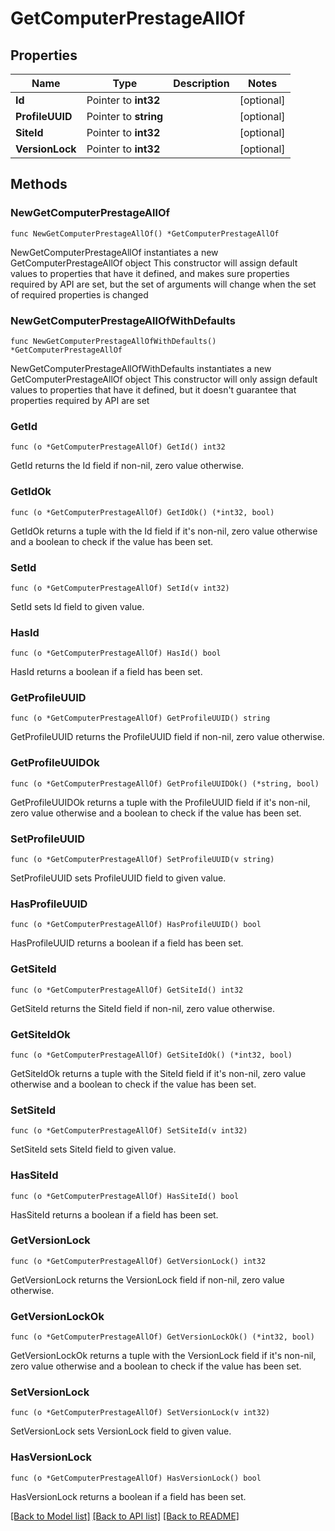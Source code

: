 # GetComputerPrestageAllOf

## Properties

Name | Type | Description | Notes
------------ | ------------- | ------------- | -------------
**Id** | Pointer to **int32** |  | [optional] 
**ProfileUUID** | Pointer to **string** |  | [optional] 
**SiteId** | Pointer to **int32** |  | [optional] 
**VersionLock** | Pointer to **int32** |  | [optional] 

## Methods

### NewGetComputerPrestageAllOf

`func NewGetComputerPrestageAllOf() *GetComputerPrestageAllOf`

NewGetComputerPrestageAllOf instantiates a new GetComputerPrestageAllOf object
This constructor will assign default values to properties that have it defined,
and makes sure properties required by API are set, but the set of arguments
will change when the set of required properties is changed

### NewGetComputerPrestageAllOfWithDefaults

`func NewGetComputerPrestageAllOfWithDefaults() *GetComputerPrestageAllOf`

NewGetComputerPrestageAllOfWithDefaults instantiates a new GetComputerPrestageAllOf object
This constructor will only assign default values to properties that have it defined,
but it doesn't guarantee that properties required by API are set

### GetId

`func (o *GetComputerPrestageAllOf) GetId() int32`

GetId returns the Id field if non-nil, zero value otherwise.

### GetIdOk

`func (o *GetComputerPrestageAllOf) GetIdOk() (*int32, bool)`

GetIdOk returns a tuple with the Id field if it's non-nil, zero value otherwise
and a boolean to check if the value has been set.

### SetId

`func (o *GetComputerPrestageAllOf) SetId(v int32)`

SetId sets Id field to given value.

### HasId

`func (o *GetComputerPrestageAllOf) HasId() bool`

HasId returns a boolean if a field has been set.

### GetProfileUUID

`func (o *GetComputerPrestageAllOf) GetProfileUUID() string`

GetProfileUUID returns the ProfileUUID field if non-nil, zero value otherwise.

### GetProfileUUIDOk

`func (o *GetComputerPrestageAllOf) GetProfileUUIDOk() (*string, bool)`

GetProfileUUIDOk returns a tuple with the ProfileUUID field if it's non-nil, zero value otherwise
and a boolean to check if the value has been set.

### SetProfileUUID

`func (o *GetComputerPrestageAllOf) SetProfileUUID(v string)`

SetProfileUUID sets ProfileUUID field to given value.

### HasProfileUUID

`func (o *GetComputerPrestageAllOf) HasProfileUUID() bool`

HasProfileUUID returns a boolean if a field has been set.

### GetSiteId

`func (o *GetComputerPrestageAllOf) GetSiteId() int32`

GetSiteId returns the SiteId field if non-nil, zero value otherwise.

### GetSiteIdOk

`func (o *GetComputerPrestageAllOf) GetSiteIdOk() (*int32, bool)`

GetSiteIdOk returns a tuple with the SiteId field if it's non-nil, zero value otherwise
and a boolean to check if the value has been set.

### SetSiteId

`func (o *GetComputerPrestageAllOf) SetSiteId(v int32)`

SetSiteId sets SiteId field to given value.

### HasSiteId

`func (o *GetComputerPrestageAllOf) HasSiteId() bool`

HasSiteId returns a boolean if a field has been set.

### GetVersionLock

`func (o *GetComputerPrestageAllOf) GetVersionLock() int32`

GetVersionLock returns the VersionLock field if non-nil, zero value otherwise.

### GetVersionLockOk

`func (o *GetComputerPrestageAllOf) GetVersionLockOk() (*int32, bool)`

GetVersionLockOk returns a tuple with the VersionLock field if it's non-nil, zero value otherwise
and a boolean to check if the value has been set.

### SetVersionLock

`func (o *GetComputerPrestageAllOf) SetVersionLock(v int32)`

SetVersionLock sets VersionLock field to given value.

### HasVersionLock

`func (o *GetComputerPrestageAllOf) HasVersionLock() bool`

HasVersionLock returns a boolean if a field has been set.


[[Back to Model list]](../README.md#documentation-for-models) [[Back to API list]](../README.md#documentation-for-api-endpoints) [[Back to README]](../README.md)


